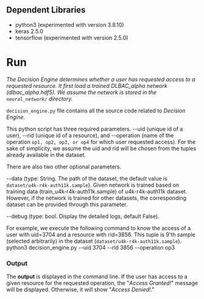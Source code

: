 ## Dependent Libraries ##
  * python3 (experimented with version 3.8.10)
  * keras 2.5.0
  * tensorflow (experimented with version 2.5.0)

# Run #

_The Decision Engine determines whether a user has requested access to a requested resource. It first load a trained DLBAC_alpha network (dlbac_alpha.hdf5). 
We assume the network is stored in the `neural_network/` directory._

`decision_engine.py` file contains all the source code related to _Decision Engine_.

This python script has three required parameters. --uid (unique id of a user), --rid (unique id of a resource), and --operation (name of the operation `op1, op2, op3, or op4` for which user requested access). For the sake of simplicity, we assume the uid and rid will be chosen from the tuples already available in the dataset.

There are also two other optional parameters.

--data (type: String. The path of the dataset, the default value is `dataset/u4k-r4k-auth11k.sample`). Given network is trained based on training data (train_u4k-r4k-auth11k.sample) of u4k-r4k-auth11k dataset.
However, if the network is trained for other datasets, the corresponding dataset can be provided through this parameter.

--debug (type: bool. Display the detailed logs, default False).  

For example, we execute the following command to know the access of a user with uid=3704 and a resource with rid=3856.
This tuple is 9'th sample (selected arbitrarily) in the dataset (`dataset/u4k-r4k-auth11k.sample`).  
python3 decision_engine.py --uid 3704 --rid 3856 --operation op3

### Output ###
The **output** is displayed in the command line. If the user has access to a given resource for the requested operation, 
the "_Access Granted!_" message will be displayed. Otherwise, it will show "_Access Denied!_."
